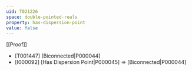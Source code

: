 ```yaml
---
uid: T021226
space: double-pointed-reals
property: has-dispersion-point
value: false
---
```

[[Proof]]

* [T001447] [Biconnected|P000044]
* [I000092] [Has Dispersion Point|P000045] => [Biconnected|P000044]


